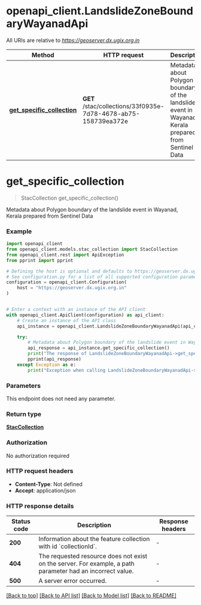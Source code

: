 # openapi_client.LandslideZoneBoundaryWayanadApi

All URIs are relative to *https://geoserver.dx.ugix.org.in*

Method | HTTP request | Description
------------- | ------------- | -------------
[**get_specific_collection**](LandslideZoneBoundaryWayanadApi.md#get_specific_collection) | **GET** /stac/collections/33f0935e-7d78-4678-ab75-158739ea372e | Metadata about Polygon boundary of the landslide event in Wayanad, Kerala prepared from Sentinel Data


# **get_specific_collection**
> StacCollection get_specific_collection()

Metadata about Polygon boundary of the landslide event in Wayanad, Kerala prepared from Sentinel Data

### Example


```python
import openapi_client
from openapi_client.models.stac_collection import StacCollection
from openapi_client.rest import ApiException
from pprint import pprint

# Defining the host is optional and defaults to https://geoserver.dx.ugix.org.in
# See configuration.py for a list of all supported configuration parameters.
configuration = openapi_client.Configuration(
    host = "https://geoserver.dx.ugix.org.in"
)


# Enter a context with an instance of the API client
with openapi_client.ApiClient(configuration) as api_client:
    # Create an instance of the API class
    api_instance = openapi_client.LandslideZoneBoundaryWayanadApi(api_client)

    try:
        # Metadata about Polygon boundary of the landslide event in Wayanad, Kerala prepared from Sentinel Data
        api_response = api_instance.get_specific_collection()
        print("The response of LandslideZoneBoundaryWayanadApi->get_specific_collection:\n")
        pprint(api_response)
    except Exception as e:
        print("Exception when calling LandslideZoneBoundaryWayanadApi->get_specific_collection: %s\n" % e)
```



### Parameters

This endpoint does not need any parameter.

### Return type

[**StacCollection**](StacCollection.md)

### Authorization

No authorization required

### HTTP request headers

 - **Content-Type**: Not defined
 - **Accept**: application/json

### HTTP response details

| Status code | Description | Response headers |
|-------------|-------------|------------------|
**200** | Information about the feature collection with id &#x60;collectionId&#x60;. |  -  |
**404** | The requested resource does not exist on the server. For example, a path parameter had an incorrect value. |  -  |
**500** | A server error occurred. |  -  |

[[Back to top]](#) [[Back to API list]](../README.md#documentation-for-api-endpoints) [[Back to Model list]](../README.md#documentation-for-models) [[Back to README]](../README.md)

